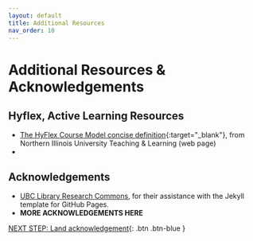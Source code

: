 ```yaml
---
layout: default
title: Additional Resources
nav_order: 10
---
```

# Additional Resources & Acknowledgements

## Hyflex, Active Learning Resources

- [The HyFlex Course Model concise definition](https://www.niu.edu/keepteaching/resources/hyflex-course-model.shtml){:target="_blank"}, from Northern Illinois University Teaching & Learning (web page)
- 

## Acknowledgements

- [UBC Library Research Commons](https://github.com/ubc-library-rc/), for their assistance with the Jekyll template for GitHub Pages.
- **MORE ACKNOWLEDGEMENTS HERE**

[NEXT STEP: Land acknowledgement](land-acknowledgement.html){: .btn .btn-blue }

